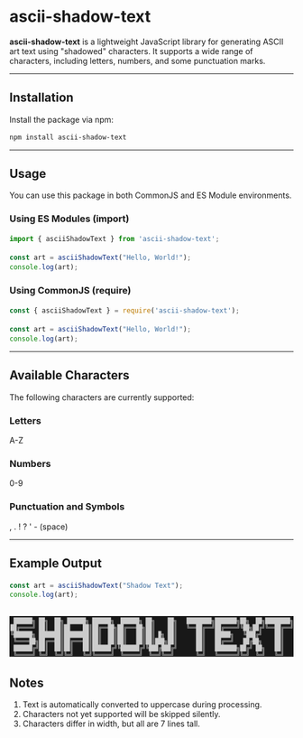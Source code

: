 # ascii-shadow-text

**ascii-shadow-text** is a lightweight JavaScript library for generating ASCII art text using "shadowed" characters. It supports a wide range of characters, including letters, numbers, and some punctuation marks.

---

## Installation

Install the package via npm:

```bash
npm install ascii-shadow-text
```
---

## Usage

You can use this package in both CommonJS and ES Module environments.

### Using ES Modules (import)
```javascript
import { asciiShadowText } from 'ascii-shadow-text';

const art = asciiShadowText("Hello, World!");
console.log(art);
```

### Using CommonJS (require)
```javascript
const { asciiShadowText } = require('ascii-shadow-text');

const art = asciiShadowText("Hello, World!");
console.log(art);
```
---

## Available Characters

The following characters are currently supported:

### Letters
A-Z

### Numbers
0-9

### Punctuation and Symbols
, . ! ? ' - (space)

---

## Example Output

```javascript
const art = asciiShadowText("Shadow Text");
console.log(art);
```
![SHADOW TEXT sample](./sample.JPG "shadow text")
---

## Notes
1. Text is automatically converted to uppercase during processing.
2. Characters not yet supported will be skipped silently.
3. Characters differ in width, but all are 7 lines tall.